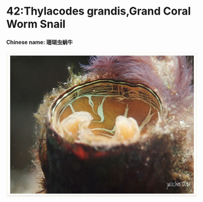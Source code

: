 # 42:Thylacodes grandis,Grand Coral Worm Snail

#### Chinese name: 珊瑚虫蜗牛

![](../../.gitbook/assets/thylacodes-grandis.jpg)




